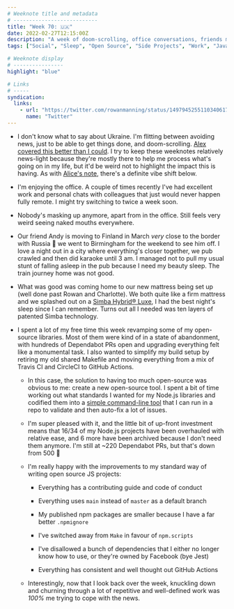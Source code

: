 ```yaml
---
# Weeknote title and metadata
# ---------------------------
title: "Week 70: 🇺🇦"
date: 2022-02-27T12:15:00Z
description: "A week of doom-scrolling, office conversations, friends moving away, raw throats, naked mouths, open-source software, and a new mattress."
tags: ["Social", "Sleep", "Open Source", "Side Projects", "Work", "JavaScript"]

# Weeknote display
# ----------------
highlight: "blue"

# Links
# -----
syndication:
  links:
    - url: "https://twitter.com/rowanmanning/status/1497945255110340617"
      name: "Twitter"
---
```


  * I don't know what to say about Ukraine. I'm flitting between avoiding news, just to be able to get things done, and doom-scrolling. [Alex covered this better than I could](https://alexwilson.tech/content/256730a2-c09e-4319-ae77-239d05eaf15a). I try to keep these weeknotes relatively news-light because they're mostly there to help me process what's going on in my life, but it'd be weird not to highlight the impact this is having. As with [Alice's note](https://alicebartlett.co.uk/blog/weaknotes-182), there's a definite vibe shift below.

  * I'm enjoying the office. A couple of times recently I've had excellent work and personal chats with colleagues that just would never happen fully remote. I might try switching to twice a week soon.

  * Nobody's masking up anymore, apart from in the office. Still feels very weird seeing naked mouths everywhere.

  * Our friend Andy is moving to Finland in March _very_ close to the border with Russia :grimacing: we went to Birmingham for the weekend to see him off. I love a night out in a city where everything's closer together, we pub crawled and then did karaoke until 3 am. I managed not to pull my usual stunt of falling asleep in the pub because I need my beauty sleep. The train journey home was not good.

  * What was good was coming home to our new mattress being set up (well done past Rowan and Charlotte). We both quite like a firm mattress and we splashed out on a [Simba Hybrid® Luxe](https://simbasleep.com/products/simba-hybrid-luxe-mattress), I had the best night's sleep since I can remember. Turns out all I needed was ten layers of patented Simba technology.

  * I spent a lot of my free time this week revamping some of my open-source libraries. Most of them were kind of in a state of abandonment, with hundreds of Dependabot PRs open and upgrading everything felt like a monumental task. I also wanted to simplify my build setup by retiring my old shared Makefile and moving everything from a mix of Travis CI and CircleCI to GitHub Actions.

    * In this case, the solution to having too much open-source was obvious to me: create a new open-source tool. I spent a bit of time working out what standards I wanted for my Node.js libraries and codified them into a [simple command-line tool](https://github.com/rowanmanning/validate-project#readme) that I can run in a repo to validate and then auto-fix a lot of issues.

    * I'm super pleased with it, and the little bit of up-front investment means that 16/34 of my Node.js projects have been overhauled with relative ease, and 6 more have been archived because I don't need them anymore. I'm still at ~220 Dependabot PRs, but that's down from 500 :muscle:

    * I'm really happy with the improvements to my standard way of writing open source JS projects:

      * Everything has a contributing guide and code of conduct

      * Everything uses `main` instead of `master` as a default branch

      * My published npm packages are smaller because I have a far better `.npmignore`

      * I've switched away from `Make` in favour of `npm.scripts`

      * I've disallowed a bunch of dependencies that I either no longer know how to use, or they're owned by Facebook (bye Jest)

      * Everything has consistent and well thought out GitHub Actions
    
    * Interestingly, now that I look back over the week, knuckling down and churning through a lot of repetitive and well-defined work was _100%_ me trying to cope with the news.
